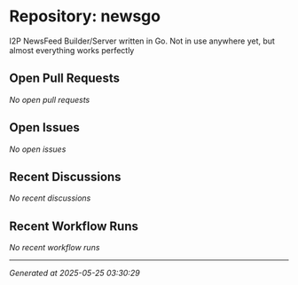 # Repository: newsgo

I2P NewsFeed Builder/Server written in Go. Not in use anywhere yet, but almost everything works perfectly

## Open Pull Requests


*No open pull requests*


## Open Issues


*No open issues*


## Recent Discussions


*No recent discussions*


## Recent Workflow Runs


*No recent workflow runs*


---
*Generated at 2025-05-25 03:30:29*

